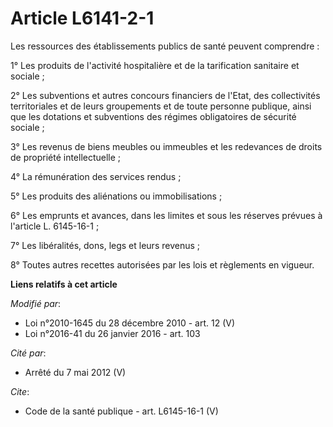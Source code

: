 # Article L6141-2-1

Les ressources des établissements publics de santé peuvent comprendre : 

1° Les produits de l'activité hospitalière et de la tarification sanitaire et sociale ; 

2° Les subventions et autres concours financiers de l'Etat, des collectivités territoriales et de leurs groupements et de
toute personne publique, ainsi que les dotations et subventions des régimes obligatoires de sécurité sociale ; 

3° Les revenus de biens meubles ou immeubles et les redevances de droits de propriété intellectuelle ; 

4° La rémunération des services rendus ; 

5° Les produits des aliénations ou immobilisations ; 

6° Les emprunts et avances, dans les limites et sous les réserves prévues à l'article L. 6145-16-1 ; 

7° Les libéralités, dons, legs et leurs revenus ; 

8° Toutes autres recettes autorisées par les lois et règlements en vigueur.

**Liens relatifs à cet article**

_Modifié par_:

  - Loi n°2010-1645 du 28 décembre 2010 - art. 12 (V)
  - Loi n°2016-41 du 26 janvier 2016 - art. 103

_Cité par_:

  - Arrêté du 7 mai 2012 (V)

_Cite_:

  - Code de la santé publique - art. L6145-16-1 (V)
